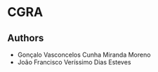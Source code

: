 # CGRA

## Authors
* Gonçalo Vasconcelos Cunha Miranda Moreno
* João Francisco Veríssimo Dias Esteves

